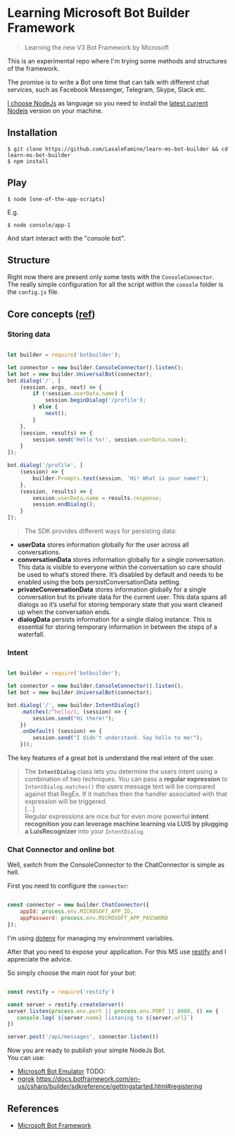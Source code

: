 # Learning Microsoft Bot Builder Framework

> Learning the new V3 Bot Framework by Microsoft

This is an experimental repo where I'm trying some methods and structures of the framework.

The promise is to write a Bot one time that can talk with different chat services, such as Facebook Messenger, Telegram, Skype, Slack etc.  

[I choose NodeJs](https://docs.botframework.com/en-us/faq/#im-a-developer-what-do-i-need-to-get-started) as language so you need to install the [latest current Nodejs](https://nodejs.org/en/download/current/) version on your machine.

## Installation

    $ git clone https://github.com/LasaleFamine/learn-ms-bot-builder && cd learn-ms-bot-builder
    $ npm install

## Play

    $ node [one-of-the-app-scripts]

E.g.

    $ node console/app-1

And start interact with the "console bot".

## Structure

Right now there are present only some tests with the `ConsoleConnector`.  
The really simple configuration for all the script within the `console` folder is the `config.js` file.

## Core concepts ([ref](https://docs.botframework.com/en-us/node/builder/guides/core-concepts/#navtitle))


### Storing data


``` js

let builder = require('botbuilder');

let connector = new builder.ConsoleConnector().listen();
let bot = new builder.UniversalBot(connector);
bot.dialog('/', [
    (session, args, next) => {
        if (!session.userData.name) {
            session.beginDialog('/profile');
        } else {
            next();
        }
    },
    (session, results) => {
        session.send('Hello %s!', session.userData.name);
    }
]);

bot.dialog('/profile', [
    (session) => {
        builder.Prompts.text(session, 'Hi! What is your name?');
    },
    (session, results) => {
        session.userData.name = results.response;
        session.endDialog();
    }
]);

```

> The SDK provides different ways for persisting data:
- **userData** stores information globally for the user across all conversations.
- **conversationData** stores information globally for a single conversation. This data is visible to everyone within the conversation so care should be used to what’s stored there. It’s disabled by default and needs to be enabled using the bots persistConversationData setting.
- **privateConversationData** stores information globally for a single conversation but its private data for the current user. This data spans all dialogs so it’s useful for storing temporary state that you want cleaned up when the conversation ends.
- **dialogData** persists information for a single dialog instance. This is essential for storing temporary information in between the steps of a waterfall.

### Intent

``` js

let builder = require('botbuilder');

let connector = new builder.ConsoleConnector().listen();
let bot = new builder.UniversalBot(connector);

bot.dialog('/', new builder.IntentDialog()
    .matches(/^hello/i, (session) => {
        session.send("Hi there!");
    })
    .onDefault( (session) => {
        session.send("I didn't understand. Say hello to me!");
    }));

```

The key features of a great bot is understand the real intent of the user.

> The **`IntentDialog`** class lets you determine the users intent using a combination of two techniques. You can pass a **regular expression** to `IntentDialog.matches()` the users message text will be compared against that RegEx. If it matches then the handler associated with that expression will be triggered.  
[...]  
Regular expressions are nice but for even more powerful **intent recognition you can leverage machine learning via LUIS by plugging a LuisRecognizer** into your `IntentDialog`.


### Chat Connector and online bot

Well, switch from the ConsoleConnector to the ChatConnector is simple as hell.

First you need to configure the `connector`:

``` js

const connector = new builder.ChatConnector({
    appId: process.env.MICROSOFT_APP_ID,
    appPassword: process.env.MICROSOFT_APP_PASSWORD
});

```

I'm using [dotenv](https://github.com/motdotla/dotenv) for managing my environment variables.

After that you need to expose your application. For this MS use [restify](https://github.com/restify/node-restify) and I appreciate the advice.

So simply choose the main root for your bot:

``` js

const restify = require('restify')

const server = restify.createServer()
server.listen(process.env.port || process.env.PORT || 8080, () => {
   console.log(`${server.name} listening to ${server.url}`)
})

server.post('/api/messages', connector.listen())

```

Now you are ready to publish your simple NodeJs Bot.  
You can use:
- [Microsoft Bot Emulator](https://docs.botframework.com/en-us/tools/bot-framework-emulator/)
TODO:
- [ngrok]()
https://docs.botframework.com/en-us/csharp/builder/sdkreference/gettingstarted.html#registering

## References

- [Microsoft Bot Framework](https://dev.botframework.com/)
